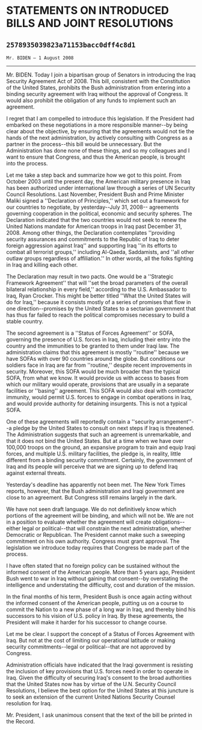 # STATEMENTS ON INTRODUCED BILLS AND JOINT RESOLUTIONS
## `2578935039823a71153bacc0dff4c8d1`
`Mr. BIDEN — 1 August 2008`

---


Mr. BIDEN. Today I join a bipartisan group of Senators in introducing 
the Iraq Security Agreement Act of 2008. This bill, consistent with the 
Constitution of the United States, prohibits the Bush administration 
from entering into a binding security agreement with Iraq without the 
approval of Congress. It would also prohibit the obligation of any 
funds to implement such an agreement.

I regret that I am compelled to introduce this legislation. If the 
President had embarked on these negotiations in a more responsible 
manner--by being clear about the objective, by ensuring that the 
agreements would not tie the hands of the next administration, by 
actively consulting with Congress as a partner in the process--this 
bill would be unnecessary. But the Administration has done none of 
these things, and so my colleagues and I want to ensure that Congress, 
and thus the American people, is brought into the process.

Let me take a step back and summarize how we got to this point. From 
October 2003 until the present day, the American military presence in 
Iraq has been authorized under international law through a series of UN 
Security Council Resolutions. Last November, President Bush and Prime 
Minister Maliki signed a ''Declaration of Principles,'' which set out a 
framework for our countries to negotiate, by yesterday--July 31, 2008--
agreements governing cooperation in the political, economic and 
security spheres. The Declaration indicated that the two countries 
would not seek to renew the United Nations mandate for American troops 
in Iraq past December 31, 2008. Among other things, the Declaration 
contemplates ''providing security assurances and commitments to the 
Republic of Iraq to deter foreign aggression against Iraq'' and 
supporting Iraq ''in its efforts to combat all terrorist groups,'' 
including Al-Qaeda, Saddamists, and ''all other outlaw groups 
regardless of affiliation.'' In other words, all the folks fighting in 
Iraq and killing each other.

The Declaration may result in two pacts. One would be a ''Strategic 
Framework Agreement'' that will ''set the broad parameters of the 
overall bilateral relationship in every field,'' according to the U.S. 
Ambassador to Iraq, Ryan Crocker. This might be better titled ''What 
the United States will do for Iraq,'' because it consists mostly of a 
series of promises that flow in one direction--promises by the United 
States to a sectarian government that has thus far failed to reach the 
political compromises necessary to build a stable country.

The second agreement is a ''Status of Forces Agreement'' or SOFA, 
governing the presence of U.S. forces in Iraq, including their entry 
into the country and the immunities to be granted to them under Iraqi 
law. The administration claims that this agreement is mostly 
''routine'' because we have SOFAs with over 90 countries around the 
globe. But conditions our soldiers face in Iraq are far from 
''routine,'' despite recent improvements in security. Moreover, this 
SOFA would be much broader than the typical SOFA, from what we know. It 
would provide us with access to bases from which our military would 
operate, provisions that are usually in a separate facilities or 
''basing'' agreement. This SOFA would also deal with contractor 
immunity, would permit U.S. forces to engage in combat operations in 
Iraq, and would provide authority for detaining insurgents. This is not 
a typical SOFA.

One of these agreements will reportedly contain a ''security 
arrangement''--a pledge by the United States to consult on next steps 
if Iraq is threatened. The Administration suggests that such an 
agreement is unremarkable, and that it does not bind the United States. 
But at a time when we have over 100,000 troops on the ground, an 
expansive program to train and equip Iraqi forces, and multiple U.S. 
military facilities, the pledge is, in reality, little different from a 
binding security commitment. Certainly, the government of Iraq and its 
people will perceive that we are signing up to defend Iraq against 
external threats.

Yesterday's deadline has apparently not been met. The New York Times 
reports, however, that the Bush administration and Iraqi government are 
close to an agreement. But Congress still remains largely in the dark.

We have not seen draft language. We do not definitively know which 
portions of the agreement will be binding, and which will not be. We 
are not in a position to evaluate whether the agreement will create 
obligations--either legal or political--that will constrain the next 
administration, whether Democratic or Republican. The President cannot 
make such a sweeping commitment on his own authority. Congress must 
grant approval. The legislation we introduce today requires that 
Congress be made part of the process.

I have often stated that no foreign policy can be sustained without 
the informed consent of the American people. More than 5 years ago, 
President Bush went to war in Iraq without gaining that consent--by 
overstating the intelligence and understating the difficulty, cost and 
duration of the mission.

In the final months of his term, President Bush is once again acting 
without the informed consent of the American people, putting us on a 
course to commit the Nation to a new phase of a long war in Iraq, and 
thereby bind his successors to his vision of U.S. policy in Iraq. By 
these agreements, the President will make it harder for his successor 
to change course.

Let me be clear. I support the concept of a Status of Forces 
Agreement with Iraq. But not at the cost of limiting our operational 
latitude or making security commitments--legal or political--that are 
not approved by Congress.

Administration officials have indicated that the Iraqi government is 
resisting the inclusion of key provisions that U.S. forces need in 
order to operate in Iraq. Given the difficulty of securing Iraq's 
consent to the broad authorities that the United States now has by 
virtue of the U.N. Security Council Resolutions, I believe the best 
option for the United States at this juncture is to seek an extension 
of the current United Nations Security Counsel resolution for Iraq.

 Mr. President, I ask unanimous consent that the text of the bill be 
printed in the Record.